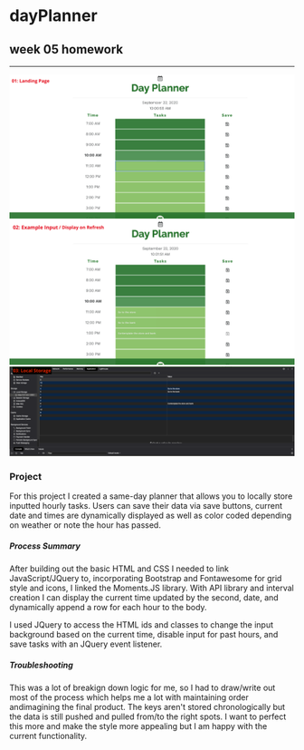 # dayPlanner

## week 05 homework
----

![landing-page](./assets/images/01-screenshot.png)
![user-input](./assets/images/02-screenshot.png)
![local-storage](./assets/images/03-screenshot.png)

### Project 

For this project I created a same-day planner that allows you to locally store inputted hourly tasks. Users can save their data via save buttons, current date and times are dynamically displayed as well as color coded depending on weather or note the hour has passed.

##### Process Summary

After building out the basic HTML and CSS I needed to link JavaScript/JQuery to, incorporating Bootstrap and Fontawesome for grid style and icons, I linked the Moments.JS library. With API library and interval creation I can display the current time updated by the second, date, and dynamically append a row for each hour to the body. 

I used JQuery to access the HTML ids and classes to change the input background based on the current time, disable input for past hours, and save tasks with an JQuery event listener.

##### Troubleshooting

This was a lot of breakign down logic for me, so I had to draw/write out most of the process which helps me a lot with maintaining order andimagining the final product. The keys aren't stored chronologically but the data is still pushed and pulled from/to the right spots. I want to perfect this more and make the style more appealing but I am happy with the current functionality.